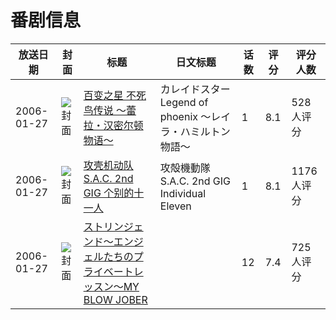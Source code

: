# 番剧信息

|放送日期|封面|标题|日文标题|话数|评分|评分人数|
|---|---|---|---|---|---|---|
|2006-01-27|![封面](https://lain.bgm.tv/pic/cover/c/d7/cb/37063_2qQoN.jpg)|[百变之星 不死鸟传说 ～蕾拉・汉密尔顿物语～](https://bangumi.tv/subject/37063)|カレイドスター Legend of phoenix 〜レイラ・ハミルトン物語〜|1|8.1|528人评分|
|2006-01-27|![封面](https://lain.bgm.tv/pic/cover/c/31/79/48746_aq1Hh.jpg)|[攻壳机动队 S.A.C. 2nd GIG 个别的十一人](https://bangumi.tv/subject/48746)|攻殻機動隊 S.A.C. 2nd GIG Individual Eleven|1|8.1|1176人评分|
|2006-01-27|![封面](https://bangumi.tv/img/no_icon_subject.png)|[ストリンジェンド～エンジェルたちのプライベートレッスン～MY BLOW JOBER](https://bangumi.tv/subject/74467)||12|7.4|725人评分|
